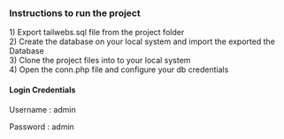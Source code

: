 <h3>Instructions to run the project</h3>
1) Export tailwebs.sql file from the project folder<br>
2) Create the database on your local system and import the exported the Database</br>
3) Clone the project files into to your local system</br>
4) Open the conn.php file and configure your db credentials

<h4>Login Credentials</h4>
<p>Username : admin</p>
<p>Password : admin</p>
